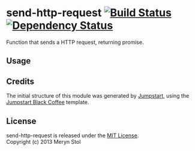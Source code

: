 # send-http-request [![Build Status](https://travis-ci.org/meryn/send-http-request.png?branch=master)](https://travis-ci.org/meryn/send-http-request) [![Dependency Status](https://david-dm.org/meryn/send-http-request.png)](https://david-dm.org/meryn/send-http-request)

Function that sends a HTTP request, returning promise.

## Usage

## Credits

The initial structure of this module was generated by [Jumpstart](https://github.com/meryn/jumpstart), using the [Jumpstart Black Coffee](https://github.com/meryn/jumpstart-black-coffee) template.

## License

send-http-request is released under the [MIT License](http://opensource.org/licenses/MIT).  
Copyright (c) 2013 Meryn Stol  
